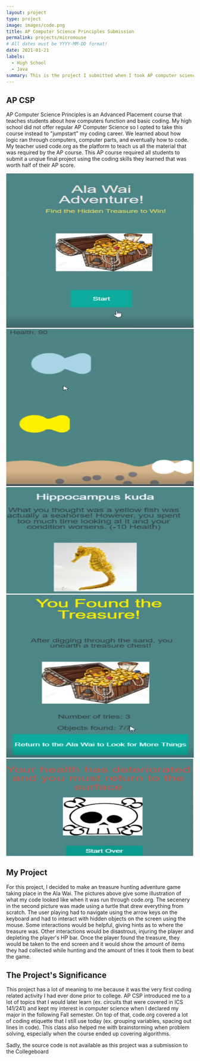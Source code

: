 ```yaml
---
layout: project
type: project
image: images/code.png
title: AP Computer Science Principles Submission
permalink: projects/micromouse
# All dates must be YYYY-MM-DD format!
date: 2021-01-21
labels:
  - High School
  - Java
summary: This is the project I submitted when I took AP computer science principles in my senior year of high school.
---
```

## AP CSP
AP Computer Science Principles is an Advanced Placement course that teaches students about how computers function and basic coding. My high school did not offer regular AP Computer Science so I opted to take this course instead to "jumpstart" my coding career. We learned about how logic ran through computers, computer parts, and eventually how to code. My teacher used code.org as the platform to teach us all the material that was required by the AP course. This AP course required all students to submit a unqiue final project using the coding skills they learned that was worth half of their AP score. 


<div class="ui small rounded images">
  <img class="ui image" src="../images/CodeOrg.PNG">
  <img class="ui image" src="../images/CodeOrgPlay.PNG">
  <img class="ui image" src="../images/CodeOrgSeahorse.PNG">
  <img class="ui image" src="../images/CodeOrgW.PNG">
  <img class="ui image" src="../images/CodeOrgL.PNG">
</div>


## My Project
For this project, I decided to make an treasure hunting adventure game taking place in the Ala Wai. The pictures above give some illustration of what my code looked like when it was run through code.org. The secenery in the second picture was made using a turtle that drew everything from scratch. The user playing had to navigate using the arrow keys on the keyboard and had to interact with hidden objects on the screen using the mouse. Some interactions would be helpful, giving hints as to where the treasure was. Other interactions would be disastrous, injuring the player and depleting the player's HP bar. Once the player found the treasure, they would be taken to the end screen and it would show the amount of items they had collected while hunting and the amount of tries it took them to beat the game.

## The Project's Significance
This project has a lot of meaning to me because it was the very first coding related activity I had ever done prior to college. AP CSP introduced me to a lot of topics that I would later learn (ex. circuits that were covered in ICS 141/241) and kept my interest in computer science when I declared my major in the following Fall semester. On top of that, code.org covered a lot of coding etiquette that I still use today (ex. grouping variables, spacing out lines in code). This class also helped me with brainstorming when problem solving, especially when the course ended up covering algorithms. 

Sadly, the source code is not available as this project was a submission to the Collegeboard







